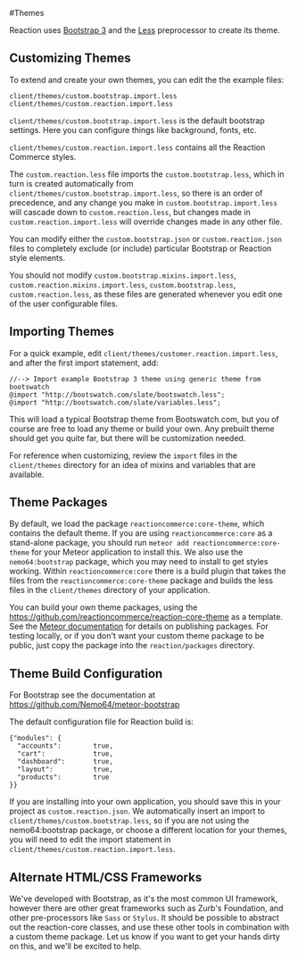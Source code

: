#Themes

Reaction uses [Bootstrap 3](http://getbootstrap.com/css/#less) and the [Less](http://lesscss.org) preprocessor to create its theme. 

## Customizing Themes
To extend and create your own themes, you can edit the the example files:

    client/themes/custom.bootstrap.import.less
    client/themes/custom.reaction.import.less

`client/themes/custom.bootstrap.import.less` is the default bootstrap settings. Here you can configure things like background, fonts, etc.

`client/themes/custom.reaction.import.less` contains all the Reaction Commerce styles. 

The `custom.reaction.less` file imports the `custom.bootstrap.less`, which in turn is created automatically from `client/themes/custom.bootstrap.import.less`, so there is an order of precedence, and any change you make in `custom.bootstrap.import.less` will cascade down to `custom.reaction.less`, but changes made in `custom.reaction.import.less` will override changes made in any other file.

You can modify either the `custom.bootstrap.json` or `custom.reaction.json` files to completely exclude (or include) particular Bootstrap or Reaction style elements.

You should not modify `custom.bootstrap.mixins.import.less`, `custom.reaction.mixins.import.less`, `custom.bootstrap.less`, `custom.reaction.less`, as these files are generated whenever you edit one of the user configurable files.

## Importing Themes   
For a quick example, edit `client/themes/customer.reaction.import.less`, and after the first import statement, add:

```less  
//--> Import example Bootstrap 3 theme using generic theme from bootswatch
@import "http://bootswatch.com/slate/bootswatch.less";
@import "http://bootswatch.com/slate/variables.less";
```

This will load a typical Bootstrap theme from Bootswatch.com, but you of course are free to load any theme or build your own. Any prebuilt theme should get you quite far, but there will be customization needed. 

For reference when customizing, review the `import` files in the `client/themes` directory for an idea of mixins and variables that are available.

## Theme Packages
By default, we load the package `reactioncommerce:core-theme`, which contains the default theme. If you are using `reactioncommerce:core` as a stand-alone package, you should run `meteor add reactioncommerce:core-theme` for your Meteor application to install this. We also use the `nemo64:bootstrap` package, which you may need to install to get styles working. Within `reactioncommerce:core` there is a build plugin that takes the files from the `reactioncommerce:core-theme` package and builds the less files in the `client/themes` directory of your application.

You can build your own theme packages, using the https://github.com/reactioncommerce/reaction-core-theme as a template. See the [Meteor documentation](http://docs.meteor.com/#/full/writingpackages) for details on publishing packages. For testing locally, or if you don't want your custom theme package to be public, just copy the package into the `reaction/packages` directory.

## Theme Build Configuration
For Bootstrap see the documentation at https://github.com/Nemo64/meteor-bootstrap

The default configuration file for Reaction build is:

    {"modules": {
      "accounts":        true,
      "cart":            true,
      "dashboard":       true,
      "layout":          true,
      "products":        true
    }}

If you are installing into your own application, you should save this in your project as `custom.reaction.json`. We automatically insert an import to `client/themes/custom.bootstrap.less`, so if you are not using the nemo64:bootstrap package, or choose a different location for your themes, you will need to edit the import statement in `client/themes/custom.reaction.import.less`.

## Alternate HTML/CSS Frameworks
We've developed with Bootstrap, as it's the most common UI framework, however there are other great frameworks such as Zurb's Foundation, and other pre-processors like `Sass` or `Stylus`. It should be possible to abstract out the reaction-core classes, and use these other tools in combination with a custom theme package. Let us know if you want to get your hands dirty on this, and we'll be excited to help.




